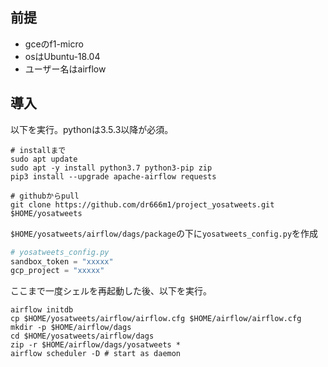 ## 前提
- gceのf1-micro
- osはUbuntu-18.04
- ユーザー名はairflow

## 導入
以下を実行。pythonは3.5.3以降が必須。
```
# installまで
sudo apt update
sudo apt -y install python3.7 python3-pip zip
pip3 install --upgrade apache-airflow requests

# githubからpull
git clone https://github.com/dr666m1/project_yosatweets.git $HOME/yosatweets
```
`$HOME/yosatweets/airflow/dags/package`の下に`yosatweets_config.py`を作成
```yosatweets_config.py
# yosatweets_config.py
sandbox_token = "xxxxx"
gcp_project = "xxxxx"
```

ここまで一度シェルを再起動した後、以下を実行。
```
airflow initdb
cp $HOME/yosatweets/airflow/airflow.cfg $HOME/airflow/airflow.cfg
mkdir -p $HOME/airflow/dags
cd $HOME/yosatweets/airflow/dags
zip -r $HOME/airflow/dags/yosatweets *
airflow scheduler -D # start as daemon
```

